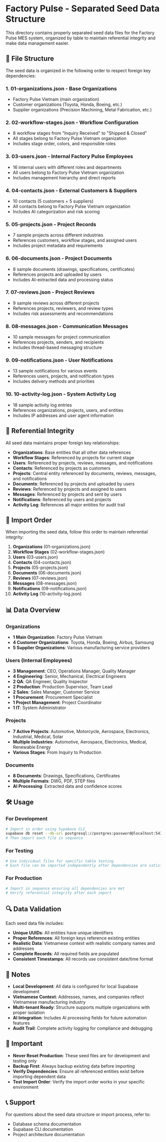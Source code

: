 # Factory Pulse - Separated Seed Data Structure

This directory contains properly separated seed data files for the Factory Pulse MES system, organized by table to maintain referential integrity and make data management easier.

## 📁 File Structure

The seed data is organized in the following order to respect foreign key dependencies:

### 1. **01-organizations.json** - Base Organizations
- Factory Pulse Vietnam (main organization)
- Customer organizations (Toyota, Honda, Boeing, etc.)
- Supplier organizations (Precision Machining, Metal Fabrication, etc.)

### 2. **02-workflow-stages.json** - Workflow Configuration
- 8 workflow stages from "Inquiry Received" to "Shipped & Closed"
- All stages belong to Factory Pulse Vietnam organization
- Includes stage order, colors, and responsible roles

### 3. **03-users.json** - Internal Factory Pulse Employees
- 16 internal users with different roles and departments
- All users belong to Factory Pulse Vietnam organization
- Includes management hierarchy and direct reports

### 4. **04-contacts.json** - External Customers & Suppliers
- 10 contacts (5 customers + 5 suppliers)
- All contacts belong to Factory Pulse Vietnam organization
- Includes AI categorization and risk scoring

### 5. **05-projects.json** - Project Records
- 7 sample projects across different industries
- References customers, workflow stages, and assigned users
- Includes project metadata and requirements

### 6. **06-documents.json** - Project Documents
- 8 sample documents (drawings, specifications, certificates)
- References projects and uploaded by users
- Includes AI-extracted data and processing status

### 7. **07-reviews.json** - Project Reviews
- 9 sample reviews across different projects
- References projects, reviewers, and review types
- Includes risk assessments and recommendations

### 8. **08-messages.json** - Communication Messages
- 10 sample messages for project communication
- References projects, senders, and recipients
- Includes thread-based messaging structure

### 9. **09-notifications.json** - User Notifications
- 13 sample notifications for various events
- References users, projects, and notification types
- Includes delivery methods and priorities

### 10. **10-activity-log.json** - System Activity Log
- 18 sample activity log entries
- References organizations, projects, users, and entities
- Includes IP addresses and user agent information

## 🔗 Referential Integrity

All seed data maintains proper foreign key relationships:

- **Organizations**: Base entities that all other data references
- **Workflow Stages**: Referenced by projects for current stage
- **Users**: Referenced by projects, reviews, messages, and notifications
- **Contacts**: Referenced by projects as customers
- **Projects**: Central entity referenced by documents, reviews, messages, and notifications
- **Documents**: Referenced by projects and uploaded by users
- **Reviews**: Referenced by projects and assigned to users
- **Messages**: Referenced by projects and sent by users
- **Notifications**: Referenced by users and projects
- **Activity Log**: References all major entities for audit trail

## 🚀 Import Order

When importing the seed data, follow this order to maintain referential integrity:

1. **Organizations** (01-organizations.json)
2. **Workflow Stages** (02-workflow-stages.json)
3. **Users** (03-users.json)
4. **Contacts** (04-contacts.json)
5. **Projects** (05-projects.json)
6. **Documents** (06-documents.json)
7. **Reviews** (07-reviews.json)
8. **Messages** (08-messages.json)
9. **Notifications** (09-notifications.json)
10. **Activity Log** (10-activity-log.json)

## 📊 Data Overview

### Organizations
- **1 Main Organization**: Factory Pulse Vietnam
- **4 Customer Organizations**: Toyota, Honda, Boeing, Airbus, Samsung
- **5 Supplier Organizations**: Various manufacturing service providers

### Users (Internal Employees)
- **3 Management**: CEO, Operations Manager, Quality Manager
- **4 Engineering**: Senior, Mechanical, Electrical Engineers
- **2 QA**: QA Engineer, Quality Inspector
- **2 Production**: Production Supervisor, Team Lead
- **2 Sales**: Sales Manager, Customer Service
- **1 Procurement**: Procurement Specialist
- **1 Project Management**: Project Coordinator
- **1 IT**: System Administrator

### Projects
- **7 Active Projects**: Automotive, Motorcycle, Aerospace, Electronics, Industrial, Medical, Solar
- **Multiple Industries**: Automotive, Aerospace, Electronics, Medical, Renewable Energy
- **Various Stages**: From Inquiry to Production

### Documents
- **8 Documents**: Drawings, Specifications, Certificates
- **Multiple Formats**: DWG, PDF, STEP files
- **AI Processing**: Extracted data and confidence scores

## 🛠️ Usage

### For Development
```bash
# Import in order using Supabase CLI
supabase db reset --db-url postgresql://postgres:password@localhost:54322/postgres
# Then import each file in sequence
```

### For Testing
```bash
# Use individual files for specific table testing
# Each file can be imported independently after dependencies are satisfied
```

### For Production
```bash
# Import in sequence ensuring all dependencies are met
# Verify referential integrity after each import
```

## 🔍 Data Validation

Each seed data file includes:
- **Unique UUIDs**: All entities have unique identifiers
- **Proper References**: All foreign keys reference existing entities
- **Realistic Data**: Vietnamese context with realistic company names and addresses
- **Complete Records**: All required fields are populated
- **Consistent Timestamps**: All records use consistent date/time format

## 📝 Notes

- **Local Development**: All data is configured for local Supabase development
- **Vietnamese Context**: Addresses, names, and companies reflect Vietnamese manufacturing industry
- **Multi-tenant Ready**: Structure supports multiple organizations with proper isolation
- **AI Integration**: Includes AI processing fields for future automation features
- **Audit Trail**: Complete activity logging for compliance and debugging

## 🚨 Important

- **Never Reset Production**: These seed files are for development and testing only
- **Backup First**: Always backup existing data before importing
- **Verify Dependencies**: Ensure all referenced entities exist before importing dependent data
- **Test Import Order**: Verify the import order works in your specific environment

## 📞 Support

For questions about the seed data structure or import process, refer to:
- Database schema documentation
- Supabase CLI documentation
- Project architecture documentation
